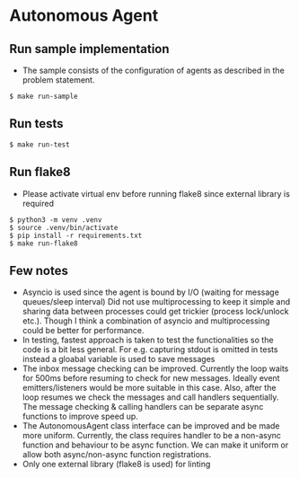 # Autonomous Agent

## Run sample implementation
- The sample consists of the configuration of agents as described in the problem statement.
```
$ make run-sample
```

## Run tests
```
$ make run-test
```

## Run flake8
- Please activate virtual env before running flake8 since external library is required
```
$ python3 -m venv .venv
$ source .venv/bin/activate
$ pip install -r requirements.txt
$ make run-flake8
```

## Few notes
- Asyncio is used since the agent is bound by I/O (waiting for message queues/sleep interval)
  Did not use multiprocessing to keep it simple and sharing data between processes
  could get trickier (process lock/unlock etc.). Though I think a combination of
  asyncio and multiprocessing could be better for performance.
- In testing, fastest approach is taken to test the functionalities so the code 
  is a bit less general. For e.g. capturing stdout is omitted in tests instead a
  gloabal variable is used to save messages
- The inbox message checking can be improved. Currently the loop waits for 500ms
  before resuming to check for new messages. Ideally event emitters/listeners would be more suitable in this case.
  Also, after the loop resumes we check the messages and call handlers sequentially. The message checking & calling handlers can be separate async functions to improve speed up.
- The AutonomousAgent class interface can be improved and be made more uniform.
  Currently, the class requires handler to be a non-async function and behaviour to be async function. We can make it uniform or allow both async/non-async function registrations.
- Only one external library (flake8 is used) for linting

